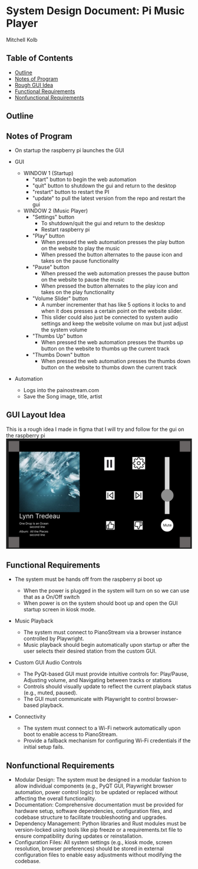 

# System Design Document: Pi Music Player
Mitchell Kolb


## Table of Contents
- [Outline](#outline)
- [Notes of Program](#notes-of-program)
- [Rough GUI Idea](#gui-layout-idea)
- [Functional Requirements](#functional-requirements)
- [Nonfunctional Requirements](#nonfunctional-requirements)



## Outline




## Notes of Program
- On startup the raspberry pi launches the GUI
- GUI
    - WINDOW 1 (Startup)
        - "start" button to begin the web automation 
        - "quit" button to shutdown the gui and return to the desktop
        - "restart" button to restart the PI
        - "update" to pull the latest version from the repo and restart the gui
    - WINDOW 2 (Music Player)
        - "Settings" button
            - To shutdown/quit the gui and return to the desktop
            - Restart raspberry pi
        - "Play" button 
            - When pressed the web automation presses the play button on the website to play the music
            - When pressed the button alternates to the pause icon and takes on the pause functionality
        - "Pause" button 
            - When pressed the web automation presses the pause button on the website to pause the music
            - When pressed the button alternates to the play icon and takes on the play functionality
        - "Volume Slider" button 
            - A number incrementer that has like 5 options it locks to and when it does presses a certain point on the website slider.
            - This slider could also just be connected to system audio settings and keep the website volume on max but just adjust the system volume
        - "Thumbs Up" button 
            - When pressed the web automation presses the thumbs up button on the website to thumbs up the current track
        - "Thumbs Down" button
            - When pressed the web automation presses the thumbs down button on the website to thumbs down the current track
 
- Automation
    - Logs into the painostream.com
    - Save the Song image, title, artist



## GUI Layout Idea
This is a rough idea I made in figma that I will try and follow for the gui on the raspberry pi
![rough idea](rough-gui-layout.png)



## Functional Requirements
- The system must be hands off from the raspberry pi boot up
    - When the power is plugged in the system will turn on so we can use that as a On/Off switch
    - When power is on the system should boot up and open the GUI startup screen in kiosk mode.

- Music Playback
    - The system must connect to PianoStream via a browser instance controlled by Playwright.
    - Music playback should begin automatically upon startup or after the user selects their desired station from the custom GUI.

- Custom GUI Audio Controls
    -  The PyQt-based GUI must provide intuitive controls for: Play/Pause, Adjusting volume, and Navigating between tracks or stations
    - Controls should visually update to reflect the current playback status (e.g., muted, paused).
    - The GUI must communicate with Playwright to control browser-based playback.

- Connectivity
    - The system must connect to a Wi-Fi network automatically upon boot to enable access to PianoStream.
    - Provide a fallback mechanism for configuring Wi-Fi credentials if the initial setup fails.





## Nonfunctional Requirements
- Modular Design: The system must be designed in a modular fashion to allow individual components (e.g., PyQT GUI, Playwright browser automation, power control logic) to be updated or replaced without affecting the overall functionality.
- Documentation: Comprehensive documentation must be provided for hardware setup, software dependencies, configuration files, and codebase structure to facilitate troubleshooting and upgrades.
- Dependency Management: Python libraries and Rust modules must be version-locked using tools like pip freeze or a requirements.txt file to ensure compatibility during updates or reinstallation.
- Configuration Files: All system settings (e.g., kiosk mode, screen resolution, browser preferences) should be stored in external configuration files to enable easy adjustments without modifying the codebase.

